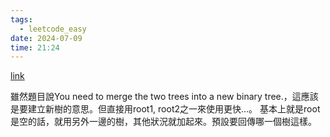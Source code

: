 ```yaml
---
tags:
  - leetcode_easy
date: 2024-07-09
time: 21:24
---
```

[link](https://leetcode.com/problems/merge-two-binary-trees/description/)

雖然題目說You need to merge the two trees into a new binary tree.，這應該是要建立新樹的意思。但直接用root1, root2之一來使用更快...。
基本上就是root是空的話，就用另外一邊的樹，其他狀況就加起來。預設要回傳哪一個樹這樣。